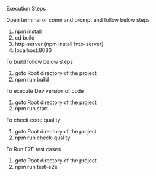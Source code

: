 Execution Steps

Open terminal or command prompt and follow below steps

1. npm install
2. cd build 
3. http-server (npm install http-server)
4. localhost:8080

To build follow below steps
1. goto Root directory of the project
2. npm run build

To execute Dev version of code
1. goto Root directory of the project
2. npm run start

To check code quality
1. goto Root directory of the project
2. npm run check-quality

To Run E2E test cases
1. goto Root directory of the project
2. npm run test-e2e
